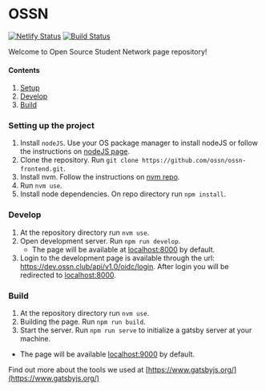 # OSSN

[![Netlify Status](https://api.netlify.com/api/v1/badges/f7dbf76a-4d86-45cd-b150-2ab3adb90f2a/deploy-status)](https://app.netlify.com/sites/zen-euclid-6d318e/deploys)
[![Build Status](https://travis-ci.org/ossn/ossn-frontend.svg?branch=master)](https://travis-ci.org/ossn/ossn-frontend)

Welcome to Open Source Student Network page repository!

#### Contents

1. [Setup](#setup)
2. [Develop](#develop)
3. [Build](#build)

### <a name="setup"></a>Setting up the project

1. Install `nodeJS`. Use your OS package manager to install nodeJS or follow the instructions on [nodeJS page](https://nodejs.org/en/download/).
2. Clone the repository. Run `git clone https://github.com/ossn/ossn-frontend.git`.
3. Install nvm. Follow the instructions on [nvm repo](https://github.com/creationix/nvm#installation).
4. Run `nvm use`.
5. Install node dependencies. On repo directory run `npm install`.

### <a name="develop"></a> Develop

1. At the repository directory run `nvm use`.
2. Open development server. Run `npm run develop`.
   - The page will be available at [localhost:8000](htpp://localhost:8000) by default.
3. Login to the development page is available through the url: https://dev.ossn.club/api/v1.0/oidc/login.
   After login you will be redirected to [localhost:8000](htpp://localhost:8000).

### <a name="build"></a> Build

1. At the repository directory run `nvm use`.
2. Building the page. Run `npm run build`.
3. Start the server. Run `npm run serve` to initialize a gatsby server at your machine.

- The page will be available [localhost:9000](http://localhost:9000) by default.

Find out more about the tools we used at [https://www.gatsbyjs.org/](https://www.gatsbyjs.org/)
